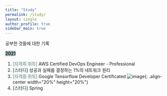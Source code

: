 ```yaml
---
title: "Study"
permalink: /study/
layout: single
author_profile: true
sidebar_main: true
---
```


공부한  것들에 대한 기록

<span style="color:#1A261C; background-color:#A3B7BF; ">__2021__</span>
    
 1. <span style="color:#6D878C; background-color:#F0F2F2;">[자격즉 취득]</span> AWS Certified DevOps Engineer - Professional
 2. <span style="color:#31403E; background-color:#F0F2F2;">[스터디]</span> 성공과 실패를  결정하는  1%의 네트워크 원리
 3. <span style="color:#6D878C; background-color:#F0F2F2;">[자격증 취득]</span> Google Tensorflow Developer Certificated
    ![image](https://api.accredible.com/v1/frontend/credential_website_embed_image/badge/35801152){: .align-center width="20%" height="20%"}
 4. <span style="color:#31403E; background-color:#F0F2F2;">[스터디]</span> Spring